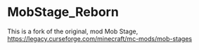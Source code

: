 # MobStage_Reborn
This is a fork of the original, mod Mob Stage, https://legacy.curseforge.com/minecraft/mc-mods/mob-stages
